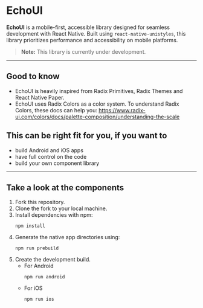 # EchoUI

**EchoUI** is a mobile-first, accessible library designed for seamless development with React Native. Built using `react-native-unistyles`, this library prioritizes performance and accessibility on mobile platforms.

> **Note:** This library is currently under development.

---

## Good to know
- EchoUI is heavily inspired from Radix Primitives, Radix Themes and React Native Paper.
- EchoUI uses Radix Colors as a color system. To understand Radix Colors, these docs can help you: https://www.radix-ui.com/colors/docs/palette-composition/understanding-the-scale

## This can be right fit for you, if you want to
- build Android and iOS apps
- have full control on the code
- build your own component library

---

## Take a look at the components
1. Fork this repository.
2. Clone the fork to your local machine.
3. Install dependencies with npm:
    ```
    npm install
    ```
4. Generate the native app directories using:
    ```
    npm run prebuild
    ```
5. Create the development build.
    - For Android
        ```
        npm run android
        ```
    - For iOS
        ```
        npm run ios
        ```
